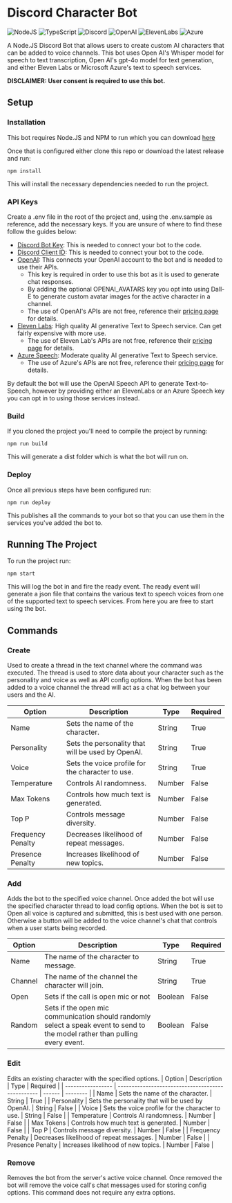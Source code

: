 # Discord Character Bot

![NodeJS](https://img.shields.io/badge/node.js-6DA55F?style=for-the-badge&logo=node.js&logoColor=white)
![TypeScript](https://img.shields.io/badge/typescript-%23007ACC.svg?style=for-the-badge&logo=typescript&logoColor=white)
![Discord](https://img.shields.io/badge/Discord-%235865F2.svg?style=for-the-badge&logo=discord&logoColor=white)
![OpenAI](https://img.shields.io/badge/OpenAI-74aa9c?style=for-the-badge&logo=openai&logoColor=white)
![ElevenLabs](https://img.shields.io/badge/ElvenLabs-white.svg?style=for-the-badge)
![Azure](https://img.shields.io/badge/azure-%230072C6.svg?style=for-the-badge&logo=microsoftazure&logoColor=white)

A Node.JS Discord Bot that allows users to create custom AI characters that can be added to voice channels. This bot uses Open AI's Whisper model for speech to text transcription, Open AI's gpt-4o model for text generation, and either Eleven Labs or Microsoft Azure's text to speech services.

**DISCLAIMER: User consent is required to use this bot.**

## Setup

### Installation

This bot requires Node.JS and NPM to run which you can download [here](https://nodejs.org/en/download/current)

Once that is configured either clone this repo or download the latest release and run:

```
npm install
```

This will install the necessary dependencies needed to run the project.

### API Keys

Create a .env file in the root of the project and, using the .env.sample as reference, add the necessary keys. If you are unsure of where to find these follow the guides below:

- [Discord Bot Key](https://discord.com/developers/docs/getting-started#step-1-creating-an-app): This is needed to connect your bot to the code.
- [Discord Client ID](https://discord.com/developers/docs/getting-started#step-1-creating-an-app): This is needed to connect your bot to the code.
- [OpenAI](https://platform.openai.com/account/api-keys): This connects your OpenAI account to the bot and is needed to use their APIs.
  - This key is required in order to use this bot as it is used to generate chat responses.
  - By adding the optional OPENAI_AVATARS key you opt into using Dall-E to generate custom avatar images for the active character in a channel.
  - The use of OpenAI's APIs are not free, reference their [pricing page](https://openai.com/pricing) for details.
- [Eleven Labs](https://docs.elevenlabs.io/api-reference/quick-start/authentication): High quality AI generative Text to Speech service. Can get fairly expensive with more use.
  - The use of Eleven Lab's APIs are not free, reference their [pricing page](https://elevenlabs.io/pricing) for details.
- [Azure Speech](https://learn.microsoft.com/en-us/azure/ai-services/speech-service/get-started-text-to-speech?tabs=windows%2Cterminal&pivots=programming-language-javascript#prerequisites): Moderate quality AI generative Text to Speech service.
  - The use of Azure's APIs are not free, reference their [pricing page](https://azure.microsoft.com/en-us/pricing/details/cognitive-services/speech-services/) for details.

By default the bot will use the OpenAI Speech API to generate Text-to-Speech, however by providing either an ElevenLabs or an Azure Speech key you can opt in to using those services instead.

### Build

If you cloned the project you'll need to compile the project by running:

```
npm run build
```

This will generate a dist folder which is what the bot will run on.

### Deploy

Once all previous steps have been configured run:

```
npm run deploy
```

This publishes all the commands to your bot so that you can use them in the services you've added the bot to.

## Running The Project

To run the project run:

```
npm start
```

This will log the bot in and fire the ready event. The ready event will generate a json file that contains the various text to speech voices from one of the supported text to speech services. From here you are free to start using the bot.

## Commands

### Create

Used to create a thread in the text channel where the command was executed. The thread is used to store data about your character such as the personality and voice as well as API config options. When the bot has been added to a voice channel the thread will act as a chat log between your users and the AI.

| Option            | Description                                       | Type   | Required |
| ----------------- | ------------------------------------------------- | ------ | -------- |
| Name              | Sets the name of the character.                   | String | True     |
| Personality       | Sets the personality that will be used by OpenAI. | String | True     |
| Voice             | Sets the voice profile for the character to use.  | String | True     |
| Temperature       | Controls AI randomness.                           | Number | False    |
| Max Tokens        | Controls how much text is generated.              | Number | False    |
| Top P             | Controls message diversity.                       | Number | False    |
| Frequency Penalty | Decreases likelihood of repeat messages.          | Number | False    |
| Presence Penalty  | Increases likelihood of new topics.               | Number | False    |

### Add

Adds the bot to the specified voice channel. Once added the bot will use the specified character thread to load config options. When the bot is set to Open all voice is captured and submitted, this is best used with one person. Otherwise a button will be added to the voice channel's chat that controls when a user starts being recorded.

| Option  | Description                                                                                                                   | Type    | Required |
| ------- | ----------------------------------------------------------------------------------------------------------------------------- | ------- | -------- |
| Name    | The name of the character to message.                                                                                         | String  | True     |
| Channel | The name of the channel the character will join.                                                                              | String  | True     |
| Open    | Sets if the call is open mic or not                                                                                           | Boolean | False    |
| Random  | Sets if the open mic communication should randomly select a speak event to send to the model rather than pulling every event. | Boolean | False    |

### Edit

Edits an existing character with the specified options.
| Option | Description | Type | Required |
| ----------------- | ------------------------------------------------- | ------ | -------- |
| Name | Sets the name of the character. | String | True |
| Personality | Sets the personality that will be used by OpenAI. | String | False |
| Voice | Sets the voice profile for the character to use. | String | False |
| Temperature | Controls AI randomness. | Number | False |
| Max Tokens | Controls how much text is generated. | Number | False |
| Top P | Controls message diversity. | Number | False |
| Frequency Penalty | Decreases likelihood of repeat messages. | Number | False |
| Presence Penalty | Increases likelihood of new topics. | Number | False |

### Remove

Removes the bot from the server's active voice channel. Once removed the bot will remove the voice call's chat messages used for storing config options. This command does not require any extra options.
